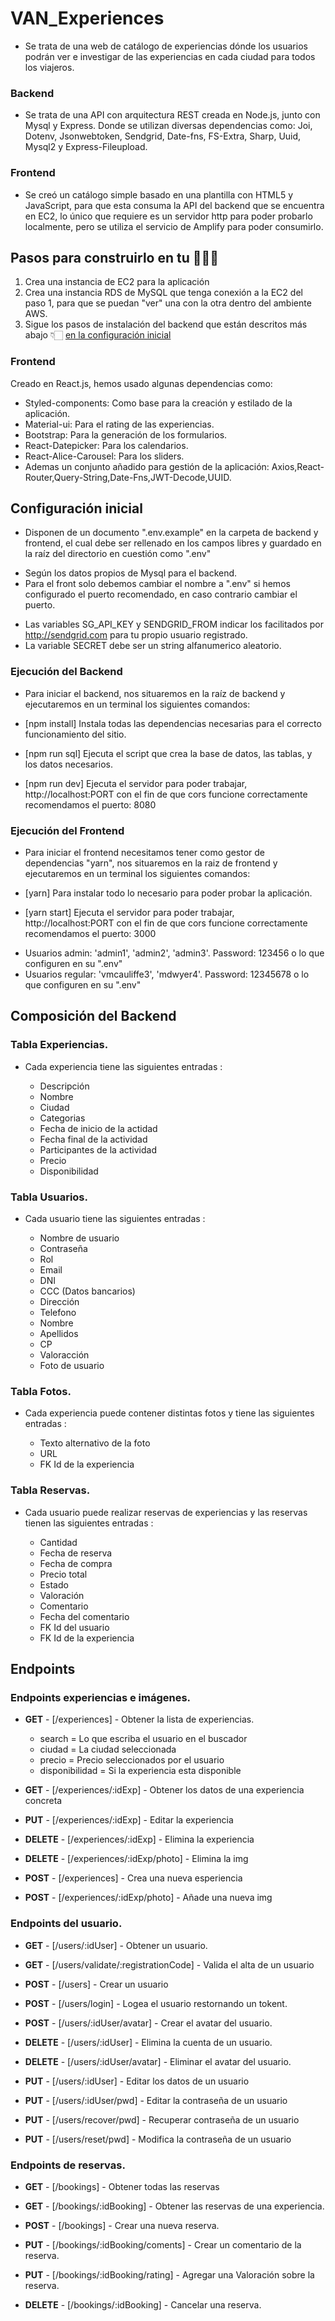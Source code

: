 # VAN_Experiences


-   Se trata de una web de catálogo de experiencias dónde los usuarios podrán ver e investigar de las experiencias en cada ciudad para todos los viajeros. 

### Backend

-   Se trata de una API con arquitectura REST creada en Node.js, junto con Mysql y Express.
    Donde se utilizan diversas dependencias como: Joi, Dotenv, Jsonwebtoken, Sendgrid, Date-fns, FS-Extra, Sharp, Uuid, Mysql2 y Express-Fileupload.

### Frontend

- Se creó un catálogo simple basado en una plantilla con HTML5 y JavaScript, para que esta consuma la API del backend que se encuentra en EC2, lo único que requiere es un servidor http para poder probarlo localmente, pero se utiliza el servicio de Amplify para poder consumirlo. 

## Pasos para construirlo en tu 🧑🏻‍💻

1. Crea una instancia de EC2 para la aplicación
2. Crea una instancia RDS de MySQL que tenga conexión a la EC2 del paso 1, para que se puedan "ver" una con la otra dentro del ambiente AWS.
3. Sigue los pasos de instalación del backend que están descritos más abajo 👇🏻 [en la configuración inicial](https://github.com/fatimaavila/experienciasCI#configuraci%C3%B3n-inicial)

### Frontend

Creado en React.js, hemos usado algunas dependencias como:

-   Styled-components: Como base para la creación y estilado de la aplicación.
-   Material-ui: Para el rating de las experiencias.
-   Bootstrap: Para la generación de los formularios.
-   React-Datepicker: Para los calendarios.
-   React-Alice-Carousel: Para los sliders.
-   Ademas un conjunto añadido para gestión de la aplicación: Axios,React-Router,Query-String,Date-Fns,JWT-Decode,UUID.

## Configuración inicial

-   Disponen de un documento ".env.example" en la carpeta de backend y frontend, el cual debe ser rellenado en los campos libres y guardado en la raíz del directorio en cuestión como ".env"

*   Según los datos propios de Mysql para el backend.
*   Para el front solo debemos cambiar el nombre a ".env" si hemos configurado el puerto recomendado, en caso contrario cambiar el puerto.

-   Las variables SG_API_KEY y SENDGRID_FROM indicar los facilitados por http://sendgrid.com para tu
    propio usuario registrado.
-   La variable SECRET debe ser un string alfanumerico aleatorio.

### Ejecución del Backend

-   Para iniciar el backend, nos situaremos en la raíz de backend y ejecutaremos en un terminal los siguientes comandos:

-   [npm install] Instala todas las dependencias necesarias para el correcto funcionamiento del sitio.
-   [npm run sql] Ejecuta el script que crea la base de datos, las tablas, y los datos necesarios.
-   [npm run dev] Ejecuta el servidor para poder trabajar, http://localhost:PORT con el fin de que cors funcione correctamente recomendamos el puerto: 8080

### Ejecución del Frontend

-   Para iniciar el frontend necesitamos tener como gestor de dependencias "yarn", nos situaremos en la raiz de frontend y ejecutaremos en un terminal los siguientes comandos:

-   [yarn] Para instalar todo lo necesario para poder probar la aplicación.
-   [yarn start] Ejecuta el servidor para poder trabajar, http://localhost:PORT con el fin de que cors funcione correctamente recomendamos el puerto: 3000

*   Usuarios admin: 'admin1', 'admin2', 'admin3'. Password: 123456 o lo que configuren en su ".env"
*   Usuarios regular: 'vmcauliffe3', 'mdwyer4'. Password: 12345678 o lo que configuren en su ".env"

## Composición del Backend

### Tabla Experiencias.

-   Cada experiencia tiene las siguientes entradas :

    -   Descripción
    -   Nombre
    -   Ciudad
    -   Categorias
    -   Fecha de inicio de la actidad
    -   Fecha final de la actividad
    -   Participantes de la actividad
    -   Precio
    -   Disponibilidad

### Tabla Usuarios.

-   Cada usuario tiene las siguientes entradas :

    -   Nombre de usuario
    -   Contraseña
    -   Rol
    -   Email
    -   DNI
    -   CCC (Datos bancarios)
    -   Dirección
    -   Telefono
    -   Nombre
    -   Apellidos
    -   CP
    -   Valoracción
    -   Foto de usuario

### Tabla Fotos.

-   Cada experiencia puede contener distintas fotos y tiene las siguientes entradas :

    -   Texto alternativo de la foto
    -   URL
    -   FK Id de la experiencia

### Tabla Reservas.

-   Cada usuario puede realizar reservas de experiencias y las reservas tienen las siguientes entradas :

    -   Cantidad
    -   Fecha de reserva
    -   Fecha de compra
    -   Precio total
    -   Estado
    -   Valoración
    -   Comentario
    -   Fecha del comentario
    -   FK Id del usuario
    -   FK Id de la experiencia

## Endpoints

### Endpoints experiencias e imágenes.

-   **GET** - [/experiences] - Obtener la lista de experiencias.
    -   search = Lo que escriba el usuario en el buscador
    -   ciudad = La ciudad seleccionada
    -   precio = Precio seleccionados por el usuario
    -   disponibilidad = Si la experiencia esta disponible
-   **GET** - [/experiences/:idExp] - Obtener los datos de una experiencia concreta

-   **PUT** - [/experiences/:idExp] - Editar la experiencia

-   **DELETE** - [/experiences/:idExp] - Elimina la experiencia

-   **DELETE** - [/experiences/:idExp/photo] - Elimina la img

-   **POST** - [/experiences] - Crea una nueva esperiencia

-   **POST** - [/experiences/:idExp/photo] - Añade una nueva img

### Endpoints del usuario.

-   **GET** - [/users/:idUser] - Obtener un usuario.

-   **GET** - [/users/validate/:registrationCode] - Valida el alta de un usuario

-   **POST** - [/users] - Crear un usuario

-   **POST** - [/users/login] - Logea el usuario restornando un tokent.

-   **POST** - [/users/:idUser/avatar] - Crear el avatar del usuario.

-   **DELETE** - [/users/:idUser] - Elimina la cuenta de un usuario.

-   **DELETE** - [/users/:idUser/avatar] - Eliminar el avatar del usuario.

-   **PUT** - [/users/:idUser] - Editar los datos de un usuario

-   **PUT** - [/users/:idUser/pwd] - Editar la contraseña de un usuario

-   **PUT** - [/users/recover/pwd] - Recuperar contraseña de un usuario

-   **PUT** - [/users/reset/pwd] - Modifica la contraseña de un usuario

### Endpoints de reservas.

-   **GET** - [/bookings] - Obtener todas las reservas

-   **GET** - [/bookings/:idBooking] - Obtener las reservas de una experiencia.

-   **POST** - [/bookings] - Crear una nueva reserva.

-   **PUT** - [/bookings/:idBooking/coments] - Crear un comentario de la reserva.

-   **PUT** - [/bookings/:idBooking/rating] - Agregar una Valoración sobre la reserva.

-   **DELETE** - [/bookings/:idBooking] - Cancelar una reserva.

